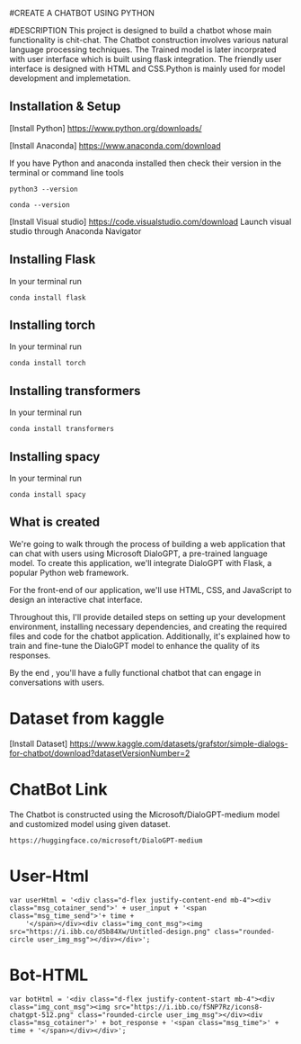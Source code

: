#CREATE A CHATBOT USING PYTHON

#DESCRIPTION
This project is designed to build a chatbot whose main functionality is chit-chat. The Chatbot construction involves various natural language processing techniques. The Trained model is later incorprated with user interface which is built using flask integration. The friendly user interface is designed with HTML and CSS.Python is mainly used for model development and implemetation.

## Installation & Setup

[Install Python] https://www.python.org/downloads/

[Install Anaconda] https://www.anaconda.com/download

If you have Python and anaconda installed then check their version in the terminal or command line tools

```
python3 --version

```

```
conda --version

```

[Install Visual studio] https://code.visualstudio.com/download
     Launch visual studio through Anaconda Navigator

## Installing Flask

In your terminal run  

```
conda install flask

```
## Installing torch

In your terminal run  

```
conda install torch

```
## Installing transformers

In your terminal run  

```
conda install transformers

```

## Installing spacy

In your terminal run  

```
conda install spacy

```

## What is created

 We're going to walk through the process of building a web application that can chat with users using Microsoft DialoGPT, a pre-trained language model. To create this application, we'll integrate DialoGPT with Flask, a popular Python web framework.

For the front-end of our application, we'll use HTML, CSS, and JavaScript to design an interactive chat interface. 

Throughout this, I'll provide detailed steps on setting up your development environment, installing necessary dependencies, and creating the required files and code for the chatbot application. Additionally, it's explained how to train and fine-tune the DialoGPT model to enhance the quality of its responses.

By the end , you'll have a fully functional chatbot that can engage in conversations with users.

# Dataset from kaggle
[Install Dataset] https://www.kaggle.com/datasets/grafstor/simple-dialogs-for-chatbot/download?datasetVersionNumber=2

# ChatBot Link
The Chatbot is constructed using the Microsoft/DialoGPT-medium model and customized model using given dataset.

```
https://huggingface.co/microsoft/DialoGPT-medium
```

# User-Html

```
var userHtml = '<div class="d-flex justify-content-end mb-4"><div class="msg_cotainer_send">' + user_input + '<span class="msg_time_send">'+ time + 
    '</span></div><div class="img_cont_msg"><img src="https://i.ibb.co/d5b84Xw/Untitled-design.png" class="rounded-circle user_img_msg"></div></div>';
```

# Bot-HTML

```
var botHtml = '<div class="d-flex justify-content-start mb-4"><div class="img_cont_msg"><img src="https://i.ibb.co/fSNP7Rz/icons8-chatgpt-512.png" class="rounded-circle user_img_msg"></div><div class="msg_cotainer">' + bot_response + '<span class="msg_time">' + time + '</span></div></div>';
```

